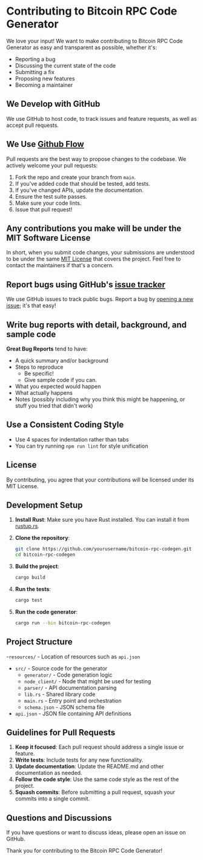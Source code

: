 # Contributing to Bitcoin RPC Code Generator

We love your input! We want to make contributing to Bitcoin RPC Code Generator as easy and transparent as possible, whether it's:

- Reporting a bug
- Discussing the current state of the code
- Submitting a fix
- Proposing new features
- Becoming a maintainer

## We Develop with GitHub

We use GitHub to host code, to track issues and feature requests, as well as accept pull requests.

## We Use [Github Flow](https://guides.github.com/introduction/flow/index.html)

Pull requests are the best way to propose changes to the codebase. We actively welcome your pull requests:

1. Fork the repo and create your branch from `main`.
2. If you've added code that should be tested, add tests.
3. If you've changed APIs, update the documentation.
4. Ensure the test suite passes.
5. Make sure your code lints.
6. Issue that pull request!

## Any contributions you make will be under the MIT Software License

In short, when you submit code changes, your submissions are understood to be under the same [MIT License](http://choosealicense.com/licenses/mit/) that covers the project. Feel free to contact the maintainers if that's a concern.

## Report bugs using GitHub's [issue tracker](https://github.com/yourusername/bitcoin-rpc-codegen/issues)

We use GitHub issues to track public bugs. Report a bug by [opening a new issue](https://github.com/yourusername/bitcoin-rpc-codegen/issues/new); it's that easy!

## Write bug reports with detail, background, and sample code

**Great Bug Reports** tend to have:

- A quick summary and/or background
- Steps to reproduce
  - Be specific!
  - Give sample code if you can.
- What you expected would happen
- What actually happens
- Notes (possibly including why you think this might be happening, or stuff you tried that didn't work)

## Use a Consistent Coding Style

- Use 4 spaces for indentation rather than tabs
- You can try running `npm run lint` for style unification

## License

By contributing, you agree that your contributions will be licensed under its MIT License.

## Development Setup

1. **Install Rust**: Make sure you have Rust installed. You can install it from [rustup.rs](https://rustup.rs/).

2. **Clone the repository**:

   ```bash
   git clone https://github.com/yourusername/bitcoin-rpc-codegen.git
   cd bitcoin-rpc-codegen
   ```

3. **Build the project**:

   ```bash
   cargo build
   ```

4. **Run the tests**:

   ```bash
   cargo test
   ```

5. **Run the code generator**:
   ```bash
   cargo run --bin bitcoin-rpc-codegen
   ```

## Project Structure

-`resources/` - Location of resources such as `api.json`

- `src/` - Source code for the generator
  - `generator/` - Code generation logic
  - `node_client/` - Node that might be used for testing
  - `parser/` - API documentation parsing
  - `lib.rs` - Shared library code
  - `main.rs` - Entry point and orchestration
  - `schema.json` - JSON schema file
- `api.json` - JSON file containing API definitions

## Guidelines for Pull Requests

1. **Keep it focused**: Each pull request should address a single issue or feature.
2. **Write tests**: Include tests for any new functionality.
3. **Update documentation**: Update the README.md and other documentation as needed.
4. **Follow the code style**: Use the same code style as the rest of the project.
5. **Squash commits**: Before submitting a pull request, squash your commits into a single commit.

## Questions and Discussions

If you have questions or want to discuss ideas, please open an issue on GitHub.

Thank you for contributing to the Bitcoin RPC Code Generator!
